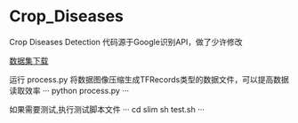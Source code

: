 # Crop_Diseases
Crop Diseases Detection
代码源于Google识别API，做了少许修改

[数据集下载](....)

运行 process.py 将数据图像压缩生成TFRecords类型的数据文件，可以提高数据读取效率
···
python process.py
···

如果需要测试,执行测试脚本文件
···
cd slim
sh test.sh
···
